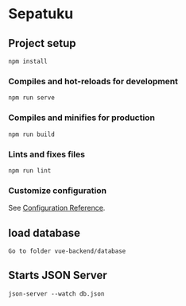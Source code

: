 # Sepatuku

## Project setup
```
npm install
```

### Compiles and hot-reloads for development
```
npm run serve
```

### Compiles and minifies for production
```
npm run build
```

### Lints and fixes files
```
npm run lint
```

### Customize configuration
See [Configuration Reference](https://cli.vuejs.org/config/).

## load database
```
Go to folder vue-backend/database
```

## Starts JSON Server
```
json-server --watch db.json
```
